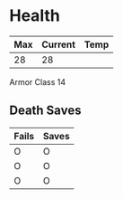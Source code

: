 # Health

| Max | Current | Temp |
| --- | ------- | ---- |
| 28  | 28      |

Armor Class 14

## Death Saves

| Fails | Saves |
| ----- | ----- |
| O     | O     |
| O     | O     |
| O     | O     |
